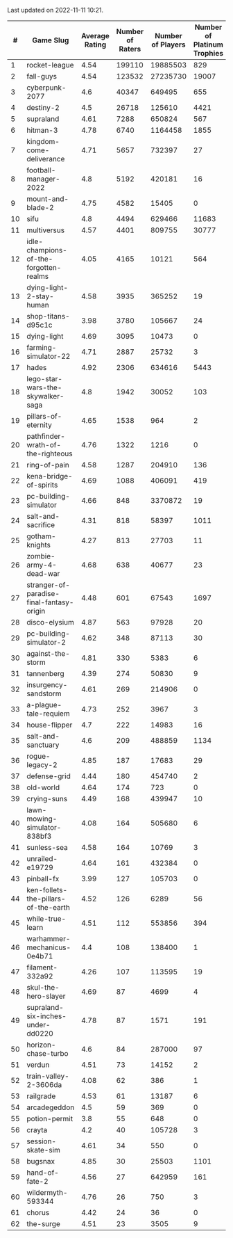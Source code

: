 Last updated on 2022-11-11 10:21.


|#|Game Slug|Average Rating|Number of Raters|Number of Players|Number of Platinum Trophies|Max Rarity (%)|
|---|---|---|---|---|---|---|
|1|rocket-league|4.54|199110|19885503|829|75|
|2|fall-guys|4.54|123532|27235730|19007|3|
|3|cyberpunk-2077|4.6|40347|649495|655|62|
|4|destiny-2|4.5|26718|125610|4421|96|
|5|supraland|4.61|7288|650824|567|99|
|6|hitman-3|4.78|6740|1164458|1855|48|
|7|kingdom-come-deliverance|4.71|5657|732397|27|30|
|8|football-manager-2022|4.8|5192|420181|16|49|
|9|mount-and-blade-2|4.75|4582|15405|0|27|
|10|sifu|4.8|4494|629466|11683|96|
|11|multiversus|4.57|4401|809755|30777|79|
|12|idle-champions-of-the-forgotten-realms|4.05|4165|10121|564|4|
|13|dying-light-2-stay-human|4.58|3935|365252|19|0.2|
|14|shop-titans-d95c1c|3.98|3780|105667|24|98|
|15|dying-light|4.69|3095|10473|0|97|
|16|farming-simulator-22|4.71|2887|25732|3|81|
|17|hades|4.92|2306|634616|5443|89|
|18|lego-star-wars-the-skywalker-saga|4.8|1942|30052|103|98|
|19|pillars-of-eternity|4.65|1538|964|2|79|
|20|pathfinder-wrath-of-the-righteous|4.76|1322|1216|0|0.2|
|21|ring-of-pain|4.58|1287|204910|136|97|
|22|kena-bridge-of-spirits|4.69|1088|406091|419|94|
|23|pc-building-simulator|4.66|848|3370872|19|48|
|24|salt-and-sacrifice|4.31|818|58397|1011|91|
|25|gotham-knights|4.27|813|27703|11|34|
|26|zombie-army-4-dead-war|4.68|638|40677|23|66|
|27|stranger-of-paradise-final-fantasy-origin|4.48|601|67543|1697|98|
|28|disco-elysium|4.87|563|97928|20|28|
|29|pc-building-simulator-2|4.62|348|87113|30|75|
|30|against-the-storm|4.81|330|5383|6|17|
|31|tannenberg|4.39|274|50830|9|84|
|32|insurgency-sandstorm|4.61|269|214906|0|6|
|33|a-plague-tale-requiem|4.73|252|3967|3|92|
|34|house-flipper|4.7|222|14983|16|93|
|35|salt-and-sanctuary|4.6|209|488859|1134|83|
|36|rogue-legacy-2|4.85|187|17683|29|0.4|
|37|defense-grid|4.44|180|454740|2|80|
|38|old-world|4.64|174|723|0|90|
|39|crying-suns|4.49|168|439947|10|65|
|40|lawn-mowing-simulator-838bf3|4.08|164|505680|6|88|
|41|sunless-sea|4.58|164|10769|3|37|
|42|unrailed-e19729|4.64|161|432384|0|2|
|43|pinball-fx|3.99|127|105703|0|86|
|44|ken-follets-the-pillars-of-the-earth|4.52|126|6289|56|51|
|45|while-true-learn|4.51|112|553856|394|93|
|46|warhammer-mechanicus-0e4b71|4.4|108|138400|1|23|
|47|filament-332a92|4.26|107|113595|19|93|
|48|skul-the-hero-slayer|4.69|87|4699|4|96|
|49|supraland-six-inches-under-dd0220|4.78|87|1571|191|99|
|50|horizon-chase-turbo|4.6|84|287000|97|83|
|51|verdun|4.51|73|14152|2|71|
|52|train-valley-2-3606da|4.08|62|386|1|89|
|53|railgrade|4.53|61|13187|6|98|
|54|arcadegeddon|4.5|59|369|0|94|
|55|potion-permit|3.8|55|648|0|98|
|56|crayta|4.2|40|105728|3|23|
|57|session-skate-sim|4.61|34|550|0|25|
|58|bugsnax|4.85|30|25503|1101|97|
|59|hand-of-fate-2|4.56|27|642959|161|72|
|60|wildermyth-593344|4.76|26|750|3|91|
|61|chorus|4.42|24|36|0|89|
|62|the-surge|4.51|23|3505|9|94|
